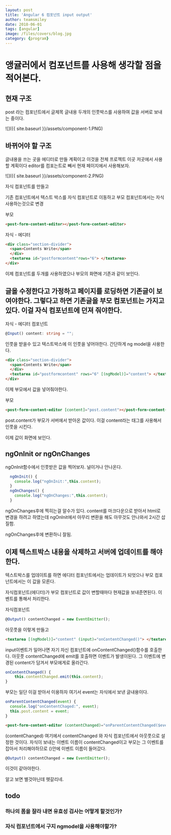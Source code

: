 ```yaml
---
layout: post
title: 'Angular 6 컴포넌트 input output' 
author: teamsmiley 
date: 2018-06-01
tags: [angular]
image: /files/covers/blog.jpg
category: {program}
---
```


# 앵귤러에서 컴포넌트를 사용해 생각할 점을 적어본다.

## 현재 구조 

post 라는 컴포넌트에서  글제목 글내용 두개의 인풋박스를 사용하여 값을 서버로 보내는 중이다.

![]({{ site.baseurl }}/assets/component-1.PNG)

## 바뀌어야 할 구조 

글내용을 쓰는 곳을 에디터로 만들 계획이고 이것을 전체 프로젝트 이곳 저곳에서 사용할 계획이다 
editor를 컴포는트로 빼서  현재 페이지에서 사용해보자.

![]({{ site.baseurl }}/assets/component-2.PNG)

자식 컴포넌트를 만들고 

기존 컴포넌트에서 텍스트 박스를 자식 컴포넌트로 이동하고  부모 컴포넌트에서는 자식사용하는것으로 변경 

부모 
```html
<post-form-content-editor></post-form-content-editor>
```

자식 - 에디터
```html
<div class="section-divider">
  <span>Contents Write</span>
  </div>
  <textarea id="postformcontent"rows="6"> </textarea>
</div>
```

이제 컴포넌트를 두개를 사용하였으나 부모의 화면에 기존과 같이 보인다. 

## 글을 수정한다고 가정하고 페이지를 로딩하면 기존글이 보여야한다. 그렇다고 하면 기존글을 부모 컴포넌트는 가지고 있다. 이걸 자식 컴포넌트에 던져 줘야한다. 


자식 - 에디터 컴포넌트 
```ts
@Input() content: string = "";
```

인풋을 받을수 있고 텍스트박스에 이 인풋을 넣어야한다. 간단하게 ng model을 사용한다.

```html
<div class="section-divider">
  <span>Contents Write</span>
  </div>
  <textarea id="postformcontent" rows="6" [(ngModel)]="content"> </textarea>
</div>
```

이제 부모에서 값을 넣어줘야한다. 

부모 
```html
<post-form-content-editor [content]="post.content"></post-form-content-editor>
```

post.content가 부모가 서버에서 받아온 값이다. 이걸 content라는 태그를 사용해서 인풋을 시킨다.

이제 값이 화면에 보인다. 

## ngOnInit or ngOnChanges

ngOnInit함수에서 인풋받은 값을 찍어보자. 널이거나 안나온다. 

```ts
  ngOnInit() {
    console.log("ngOnInit:",this.content);
  }
  ngOnChanges() {
    console.log("ngOnChanges:",this.content);
  }
```

ngOnChanges후에 찍히는걸 알수가 있다. content를 마크다운으로 받아서 html로 변경을 하려고 하였는데 ngOnInit에서 아무리 변환을 해도 아무것도 안나와서 2시간 삽질함.

ngOnChanges후에 변환하니 잘됨. 

## 이제 텍스트박스 내용을 삭제하고 서버에 업데이트를 해야한다. 

텍스트박스를 업데이트를 하면 에디터 컴포넌트에서는 업데이트가 되엇으나 부모 컴포넌트에서는 이 값을 모른다. 

자식컴포넌트(에디터)가 부모 컴포넌트로 값이 변할때마다 현재값을 보내준면된다. 이벤트를 통해서 처리한다.

자식컴포넌트
```ts
@Output() contentChanged = new EventEmitter();
```

아웃풋을 이렇게 만들고 

```html
<textarea [(ngModel)]="content" (input)="onContentChanged()"> </textarea>
```

input이벤트가 일어나면 자기 자신 컴포넌트에 onContentChanged()함수를 호출한다. 아웃풋 contentChanged에 emit를 호출하면 이벤트가 발생이된다. 그 이벤트에 변경된 content가 담겨서 부모에게로 올라간다. 

```ts
onContentChanged() {
    this.contentChanged.emit(this.content);
}
```

부모는 일단 이걸 받아서 이용하자 여기서 event는 자식에서 보낸 글내용이다.
```ts
onParentContentChanged(event) {
  console.log("onContentChaged:", event);
  this.post.content = event;
}
```

```html
<post-form-content-editor (contentChanged)="onParentContentChanged($event)"></post-form-content-editor>
```

(contentChanged)  여기에서 contentChanged 와 자식 컴포넌트에서 아웃풋으로 설정한 것이다. 자식이 보내는 이벤트 이름이 contentChanged이고  부모는 그 이벤트를 잡아서 처리해야하므로 ()안에 이벤트 이름이 들어갔다.

```ts
@Output() contentChanged = new EventEmitter();
```
이것이 같아야한다.

알고 보면 별것아닌데 헷갈리네.


## todo 

### 하나의 폼을 잘라 내면 유효성 검사는 어떻게 할것인가?


### 자식 컴포넌트에서 구지 ngmodel을 사용해야할가?





